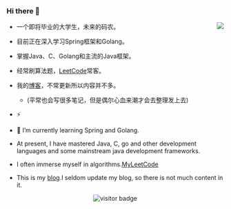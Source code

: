 ### Hi there 👋

<img align="right" src="https://github-readme-stats.vercel.app/api?username=WeiLaiR&show_icons=true&theme=radical">

<!-- <img  src="https://github-readme-stats.vercel.app/api/top-langs/?username=WeiLaiR&layout=compact&hide_border=true&langs_count=10" alt="WeiLai's Most used languages"> -->

* 一个即将毕业的大学生，未来的码农。
* 目前正在深入学习Spring框架和Golang。
* 掌握Java、C、Golang和主流的Java框架。
* 经常刷算法题，[LeetCode](https://leetcode.cn/u/weilai-/)常客。
* 我的[博客](https://baiblog.top)，不常更新所以内容并不多。
  * (平常也会写很多笔记，但是偶尔心血来潮才会去整理发上去)
* ⚡

* 🌱 I’m currently learning Spring and Golang.
* At present, I have mastered Java, C, go and other development languages and some mainstream java development frameworks.
* I often immerse myself in algorithms.[MyLeetCode](https://leetcode.cn/u/weilai-/)
* This is my [blog](https://baiblog.top/).I seldom update my blog, so there is not much content in it.


<p align="center">
  <img src="https://visitor-badge.glitch.me/badge?page_id=WeiLaiR.WeiLaiR" alt="visitor badge"/>
</p>

<!--
**cangbai12/cangbai12** is a ✨ _special_ ✨ repository because its `README.md` (this file) appears on your GitHub profile.

Here are some ideas to get you started:

- 🔭 I’m currently working on ...
- 🌱 I’m currently learning ...
- 👯 I’m looking to collaborate on ...
- 🤔 I’m looking for help with ...
- 💬 Ask me about ...
- 📫 How to reach me: ...
- 😄 Pronouns: ...
- ⚡ Fun fact: ...
-->

